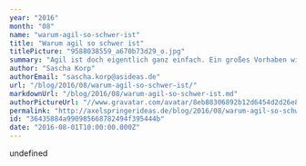 ```yaml
---
year: "2016"
month: "08"
name: "warum-agil-so-schwer-ist"
title: "Warum agil so schwer ist"
titlePicture: "9588038559_a670b73d29_o.jpg"
summary: "Agil ist doch eigentlich ganz einfach. Ein großes Vorhaben wird in kleine Iterationen unterteilt; es wird immer das wichtigste umgesetzt;  das Schaffen von Wert für den Kunden steht im Vordergrund; Ziele und Fortschritt werden transparent gemacht; das Team organisiert sich selbst und bemüht sich um kontinuierliche Verbesserung."
author: "Sascha Korp"
authorEmail: "sascha.korp@asideas.de"
url: "/blog/2016/08/warum-agil-so-schwer-ist/"
markdownUrl: "/blog/2016/08/warum-agil-so-schwer-ist.md"
authorPictureUrl: "//www.gravatar.com/avatar/8eb88306892b12d6454d2d26e851eb5f"
permalink: "http://axelspringerideas.de/blog/2016/08/warum-agil-so-schwer-ist/"
id: "36435884a990985668782494f395444b"
date: "2016-08-01T10:00:00.000Z"
---
```


undefined